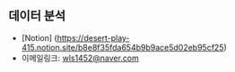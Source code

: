 **데이터 분석**
--------------------------------------------

* [Notion] (https://desert-play-415.notion.site/b8e8f35fda654b9b9ace5d02eb95cf25)
* 이메일링크: <wls1452@naver.com>